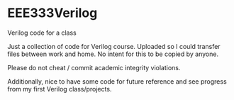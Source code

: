 # EEE333Verilog
Verilog code for a class 

Just a collection of code for Verilog course. Uploaded so I could transfer files between work and home. No intent for this to be copied by anyone.

Please do not cheat / commit academic integrity violations. 

Additionally, nice to have some code for future reference and see progress from my first Verilog class/projects. 

